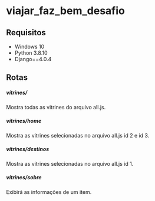 # viajar_faz_bem_desafio

## Requisitos

* Windows 10
* Python 3.8.10
* Django==4.0.4

## Rotas

##### vitrines/

Mostra todas as vitrines do arquivo all.js.

##### vitrines/home

Mostra as vitrines selecionadas no arquivo all.js id 2 e id 3.

##### vitrines/destinos

Mostra as vitrines selecionadas no arquivo all.js id 1.

##### vitrines/sobre

Exibirá as informações de um item.
